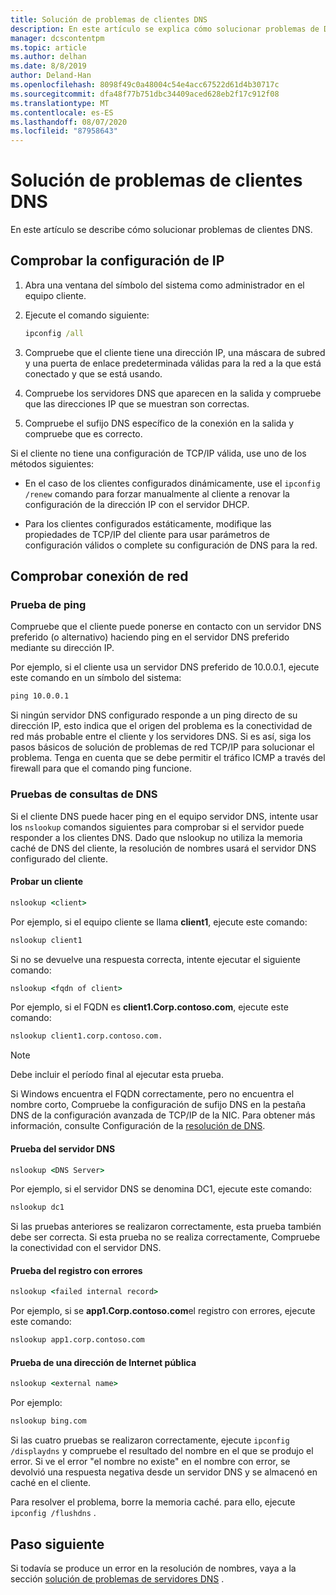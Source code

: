 ```yaml
---
title: Solución de problemas de clientes DNS
description: En este artículo se explica cómo solucionar problemas de DNS desde el lado cliente.
manager: dcscontentpm
ms.topic: article
ms.author: delhan
ms.date: 8/8/2019
author: Deland-Han
ms.openlocfilehash: 8098f49c0a48004c54e4acc67522d61d4b30717c
ms.sourcegitcommit: dfa48f77b751dbc34409aced628eb2f17c912f08
ms.translationtype: MT
ms.contentlocale: es-ES
ms.lasthandoff: 08/07/2020
ms.locfileid: "87958643"
---
```

# <a name="troubleshooting-dns-clients"></a>Solución de problemas de clientes DNS

En este artículo se describe cómo solucionar problemas de clientes DNS.

## <a name="check-ip-configuration"></a>Comprobar la configuración de IP

1. Abra una ventana del símbolo del sistema como administrador en el equipo cliente.

2. Ejecute el comando siguiente:

   ```cmd
   ipconfig /all
   ```

3. Compruebe que el cliente tiene una dirección IP, una máscara de subred y una puerta de enlace predeterminada válidas para la red a la que está conectado y que se está usando.

4. Compruebe los servidores DNS que aparecen en la salida y compruebe que las direcciones IP que se muestran son correctas.

5. Compruebe el sufijo DNS específico de la conexión en la salida y compruebe que es correcto.

Si el cliente no tiene una configuración de TCP/IP válida, use uno de los métodos siguientes:

* En el caso de los clientes configurados dinámicamente, use el `ipconfig /renew` comando para forzar manualmente al cliente a renovar la configuración de la dirección IP con el servidor DHCP.

* Para los clientes configurados estáticamente, modifique las propiedades de TCP/IP del cliente para usar parámetros de configuración válidos o complete su configuración de DNS para la red.

## <a name="check-network-connection"></a>Comprobar conexión de red

### <a name="ping-test"></a>Prueba de ping

Compruebe que el cliente puede ponerse en contacto con un servidor DNS preferido (o alternativo) haciendo ping en el servidor DNS preferido mediante su dirección IP.

Por ejemplo, si el cliente usa un servidor DNS preferido de 10.0.0.1, ejecute este comando en un símbolo del sistema:

```cmd
ping 10.0.0.1
```

Si ningún servidor DNS configurado responde a un ping directo de su dirección IP, esto indica que el origen del problema es la conectividad de red más probable entre el cliente y los servidores DNS. Si es así, siga los pasos básicos de solución de problemas de red TCP/IP para solucionar el problema. Tenga en cuenta que se debe permitir el tráfico ICMP a través del firewall para que el comando ping funcione.

### <a name="dns-query-tests"></a>Pruebas de consultas de DNS

Si el cliente DNS puede hacer ping en el equipo servidor DNS, intente usar los `nslookup` comandos siguientes para comprobar si el servidor puede responder a los clientes DNS. Dado que nslookup no utiliza la memoria caché de DNS del cliente, la resolución de nombres usará el servidor DNS configurado del cliente.

#### <a name="test-a-client"></a>Probar un cliente

```cmd
nslookup <client>
```

Por ejemplo, si el equipo cliente se llama **client1**, ejecute este comando:

```cmd
nslookup client1
```

Si no se devuelve una respuesta correcta, intente ejecutar el siguiente comando:

```cmd
nslookup <fqdn of client>
```

Por ejemplo, si el FQDN es **client1.Corp.contoso.com**, ejecute este comando:

```cmd
nslookup client1.corp.contoso.com.
```

> [!NOTE]
> Debe incluir el período final al ejecutar esta prueba.

Si Windows encuentra el FQDN correctamente, pero no encuentra el nombre corto, Compruebe la configuración de sufijo DNS en la pestaña DNS de la configuración avanzada de TCP/IP de la NIC. Para obtener más información, consulte Configuración de la [resolución de DNS](/previous-versions/tn-archive/dd163570(v=technet.10)#configuring-dns-resolution).

#### <a name="test-the-dns-server"></a>Prueba del servidor DNS

```cmd
nslookup <DNS Server>
```

Por ejemplo, si el servidor DNS se denomina DC1, ejecute este comando:

```cmd
nslookup dc1
```
Si las pruebas anteriores se realizaron correctamente, esta prueba también debe ser correcta. Si esta prueba no se realiza correctamente, Compruebe la conectividad con el servidor DNS.

#### <a name="test-the-failing-record"></a>Prueba del registro con errores

```cmd
nslookup <failed internal record>
```

Por ejemplo, si se **app1.Corp.contoso.com**el registro con errores, ejecute este comando:

```cmd
nslookup app1.corp.contoso.com
```

#### <a name="test-a-public-internet-address"></a>Prueba de una dirección de Internet pública

```cmd
nslookup <external name>
```

Por ejemplo:
```cmd
nslookup bing.com
```

Si las cuatro pruebas se realizaron correctamente, ejecute `ipconfig /displaydns` y compruebe el resultado del nombre en el que se produjo el error. Si ve el error "el nombre no existe" en el nombre con error, se devolvió una respuesta negativa desde un servidor DNS y se almacenó en caché en el cliente.

Para resolver el problema, borre la memoria caché. para ello, ejecute `ipconfig /flushdns` .

## <a name="next-step"></a>Paso siguiente

Si todavía se produce un error en la resolución de nombres, vaya a la sección [solución de problemas de servidores DNS](troubleshoot-dns-server.md) .
